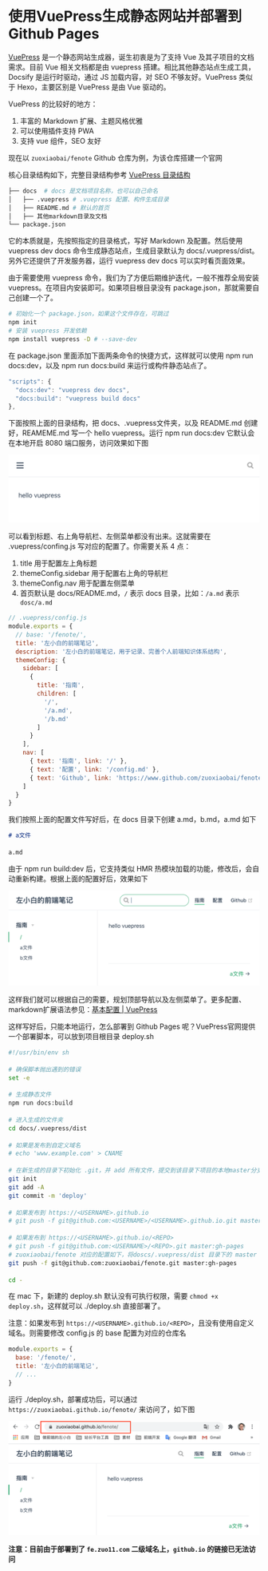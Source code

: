 # 使用VuePress生成静态网站并部署到Github Pages
[VuePress](https://www.vuepress.cn/guide/#%E5%AE%83%E6%98%AF%E5%A6%82%E4%BD%95%E5%B7%A5%E4%BD%9C%E7%9A%84) 是一个静态网站生成器，诞生初衷是为了支持 Vue 及其子项目的文档需求。目前 Vue 相关文档都是由 vuepress 搭建。相比其他静态站点生成工具，Docsify 是运行时驱动，通过 JS 加载内容，对 SEO 不够友好。VuePress 类似于 Hexo，主要区别是 VuePress 是由 Vue 驱动的。

VuePress 的比较好的地方：
1. 丰富的 Markdown 扩展、主题风格优雅
2. 可以使用插件支持 PWA
3. 支持 vue 组件，SEO 友好

现在以 `zuoxiaobai/fenote` Github 仓库为例，为该仓库搭建一个官网

核心目录结构如下，完整目录结构参考 [VuePress 目录结构](https://www.vuepress.cn/guide/directory-structure.html#%E7%9B%AE%E5%BD%95%E7%BB%93%E6%9E%84)

```bash
├── docs  # docs 是文档项目名称，也可以自己命名 
│   ├── .vuepress # .vuepress 配置、构件生成目录
│   ├── README.md # 默认的首页
│   ├── 其他markdown目录及文档
└── package.json
```

它的本质就是，先按照指定的目录格式，写好 Markdown 及配置。然后使用 vuepress dev docs 命令生成静态站点，生成目录默认为 docs/.vuepress/dist。另外它还提供了开发服务器，运行 vuepress dev docs 可以实时看页面效果。

由于需要使用 vuepress 命令，我们为了方便后期维护迭代，一般不推荐全局安装 vuepress。在项目内安装即可。如果项目根目录没有 package.json，那就需要自己创建一个了。

```bash
# 初始化一个 package.json，如果这个文件存在，可跳过
npm init   
# 安装 vuepress 开发依赖
npm install vuepress -D # --save-dev
```
在 package.json 里面添加下面两条命令的快捷方式，这样就可以使用 npm run docs:dev，以及 npm run docs:build 来运行或构件静态站点了。
```js
"scripts": {
  "docs:dev": "vuepress dev docs",
  "docs:build": "vuepress build docs"
},
```
下面按照上面的目录结构，把 docs、.vuepress文件夹，以及 README.md 创建好，REAMEME.md 写一个 hello vuepress。运行 npm run docs:dev 它默认会在本地开启 8080 端口服务，访问效果如下图

![vuepress_1.png](../../../images/blog/vue/vuepress_1.png)

可以看到标题、右上角导航栏、左侧菜单都没有出来。这就需要在 .vuepress/confing.js 写对应的配置了。你需要关系 4 点：
1. title 用于配置左上角标题
2. themeConfig.sidebar 用于配置右上角的导航栏
3. themeConfig.nav 用于配置左侧菜单
4. 首页默认是 docs/README.md，`/` 表示 docs 目录，比如：`/a.md` 表示 `dosc/a.md`

```js
// .vuepress/config.js
module.exports = {
  // base: '/fenote/',
  title: '左小白的前端笔记',
  description: '左小白的前端笔记，用于记录、完善个人前端知识体系结构',
  themeConfig: {
    sidebar: [
      {
        title: '指南',
        children: [
          '/',
          '/a.md',
          '/b.md'
        ]
      }
    ],
    nav: [
      { text: '指南', link: '/' },
      { text: '配置', link: '/config.md' },
      { text: 'Github', link: 'https://www.github.com/zuoxiaobai/fenote' }
    ]
  }
}
```
我们按照上面的配置文件写好后，在 docs 目录下创建 a.md，b.md，a.md 如下
```markdown
# a文件

a.md
```
由于 npm run build:dev 后，它支持类似 HMR 热模块加载的功能，修改后，会自动重新构建。根据上面的配置好后，效果如下

![vuepress_2.png](../../../images/blog/vue/vuepress_2.png)

这样我们就可以根据自己的需要，规划顶部导航以及左侧菜单了。更多配置、markdown扩展语法参见：[基本配置 | VuePress](https://www.vuepress.cn/guide/basic-config.html#%E9%85%8D%E7%BD%AE%E6%96%87%E4%BB%B6)

这样写好后，只能本地运行，怎么部署到 Github Pages 呢？VuePress官网提供一个部署脚本，可以放到项目根目录 deploy.sh

```bash
#!/usr/bin/env sh

# 确保脚本抛出遇到的错误
set -e

# 生成静态文件
npm run docs:build

# 进入生成的文件夹
cd docs/.vuepress/dist

# 如果是发布到自定义域名
# echo 'www.example.com' > CNAME

# 在新生成的目录下初始化 .git，并 add 所有文件，提交到该目录下项目的本地master分支(默认)
git init
git add -A
git commit -m 'deploy'

# 如果发布到 https://<USERNAME>.github.io
# git push -f git@github.com:<USERNAME>/<USERNAME>.github.io.git master

# 如果发布到 https://<USERNAME>.github.io/<REPO>
# git push -f git@github.com:<USERNAME>/<REPO>.git master:gh-pages
# zuoxiaobai/fenote 对应的配置如下，将doscs/.vuepress/dist 目录下的 master 分支 push 到 fenote 远程远程仓库的 gh-pages 分支
git push -f git@github.com:zuoxiaobai/fenote.git master:gh-pages

cd -
```
在 mac 下，新建的 deploy.sh 默认没有可执行权限，需要 `chmod +x deploy.sh`，这样就可以 ./deploy.sh 直接部署了。

注意：如果发布到 `https://<USERNAME>.github.io/<REPO>`，且没有使用自定义域名。则需要修改 config.js 的 base 配置为对应的仓库名
```js
module.exports = {
  base: '/fenote/', 
  title: '左小白的前端笔记',
  // ...
}
```

运行 ./deploy.sh，部署成功后，可以通过 `https://zuoxiaobai.github.io/fenote/` 来访问了，如下图

![vuepress_3.png](../../../images/blog/vue/vuepress_3.png)

**注意：目前由于部署到了 `fe.zuo11.com` 二级域名上，`github.io` 的链接已无法访问**